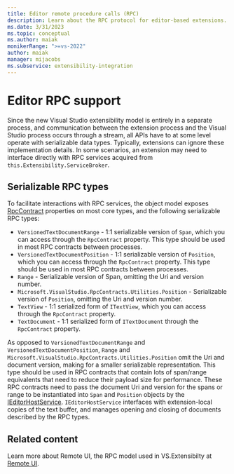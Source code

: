 ```yaml
---
title: Editor remote procedure calls (RPC)
description: Learn about the RPC protocol for editor-based extensions.
ms.date: 3/31/2023
ms.topic: conceptual
ms.author: maiak
monikerRange: ">=vs-2022"
author: maiak
manager: mijacobs
ms.subservice: extensibility-integration
---
```


# Editor RPC support

Since the new Visual Studio extensibility model is entirely in a separate process, and communication between the extension process and the Visual Studio process occurs through a stream, all APIs have to at some level operate with serializable data types. Typically, extensions can ignore these implementation details. In some scenarios, an extension may need to interface directly with RPC services acquired from `this.Extensibility.ServiceBroker`.

## Serializable RPC types

To facilitate interactions with RPC services, the object model exposes [RpcContract](/dotnet/api/microsoft.visualstudio.extensibility.editor.selection.rpccontract) properties on most core types, and the following serializable RPC types:

- `VersionedTextDocumentRange` - 1:1 serializable version of `Span`, which you can access through the `RpcContract` property. This type should be used in most RPC contracts between processes.
- `VersionedTextDocumentPosition` - 1:1 serializable version of `Position`, which you can access through the `RpcContract` property. This type should be used in most RPC contracts between processes.
- `Range` - Serializable version of Span, omitting the Uri and version number.
- `Microsoft.VisualStudio.RpcContracts.Utilities.Position` - Serializable version of `Position`, omitting the Uri and version number.
- `TextView` - 1:1 serialized form of `ITextView`, which you can access through the `RpcContract` property.
- `TextDocument` - 1:1 serialized form of `ITextDocument` through the `RpcContract` property.

As opposed to `VersionedTextDocumentRange` and `VersionedTextDocumentPosition`, `Range` and `Microsoft.VisualStudio.RpcContracts.Utilities.Position` omit the Uri and document version, making for a smaller serializable representation. This type should be used in RPC contracts that contain lots of span/range equivalents that need to reduce their payload size for performance. These RPC contracts need to pass the document Uri and version for the spans or range to be instantiated into `Span` and `Position` objects by the [IEditorHostService](/dotnet/api/microsoft.visualstudio.extensibility.editor.ieditorhostservice). `IEditorHostService` interfaces with extension-local copies of the text buffer, and manages opening and closing of documents described by the RPC types.

## Related content

Learn more about Remote UI, the RPC model used in VS.Extensibilty at [Remote UI](../inside-the-sdk/remote-ui.md).
